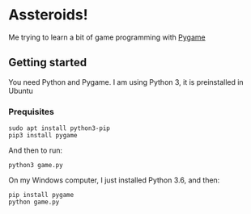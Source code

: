 # Assteroids!

Me trying to learn a bit of game programming with [Pygame](www.pygame.org)

## Getting started

You need Python and Pygame. I am using Python 3, it is preinstalled in Ubuntu

### Prequisites
```
sudo apt install python3-pip
pip3 install pygame
```

And then to run:

```
python3 game.py
```

On my Windows computer, I just installed Python 3.6, and then:

```
pip install pygame
python game.py
```


